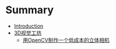 # Summary

* [Introduction](README.md)
* [3D视觉工坊](content/3D视觉工坊/3D视觉工坊.md)
  * [用OpenCV制作一个低成本的立体相机](content/3D视觉工坊/用OpenCV制作一个低成本的立体相机.md)



